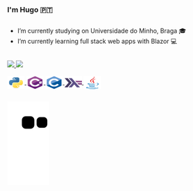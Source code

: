 ### I'm Hugo 🇵🇹
##
- I’m currently studying on Universidade do Minho, Braga 🎓
- I’m currently learning full stack web apps with Blazor 💻
##

<div>
  <a href="https://github.com/hugomartins22">
  <img height="180em" src="https://github-readme-stats.vercel.app/api?username=hugomartins22&show_icons=true&theme=noctis_minimus&include_all_commits=true&count_private=true"/>
  <img height="180em" src="https://github-readme-stats.vercel.app/api/top-langs/?username=hugomartins22&layout=compact&langs_count=16&theme=noctis_minimus"/>
</div>

  <div style="display: inline_block"><br> 
  <img align="center" alt="Hugo-Python" height="30" width="40" src="https://raw.githubusercontent.com/devicons/devicon/master/icons/python/python-original.svg">
  <img align="center" alt="Hugo-Csharp" height="30" width="40" src="https://raw.githubusercontent.com/devicons/devicon/master/icons/csharp/csharp-original.svg">
  <img align="center" alt="Hugo-C" height="30" width="40" src="https://raw.githubusercontent.com/devicons/devicon/master/icons/c/c-original.svg">
  <img align="center" alt="Hugo-Haskell" height="30" width="40" src="https://raw.githubusercontent.com/devicons/devicon/master/icons/haskell/haskell-original.svg">
  <img align="center" alt="Hugo-Java" height="30" width="40" src="https://raw.githubusercontent.com/devicons/devicon/master/icons/java/java-original.svg">
<div>
  
##
  
![Snake animation](https://github.com/rafaballerini/rafaballerini/blob/output/github-contribution-grid-snake.svg)
